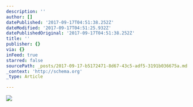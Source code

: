 ```yaml
---
description: ''
author: []
datePublished: '2017-09-17T04:51:38.252Z'
dateModified: '2017-09-17T04:51:25.932Z'
datePublishedOriginal: '2017-09-17T04:51:38.252Z'
title: ''
publisher: {}
via: {}
inFeed: true
starred: false
sourcePath: _posts/2017-09-17-b5172471-8d67-43c5-adf5-3191b036675a.md
_context: 'http://schema.org'
_type: Article

---
```

![](https://the-grid-user-content.s3-us-west-2.amazonaws.com/6a8a1831-1dec-4170-afba-5f0851119020.jpg)